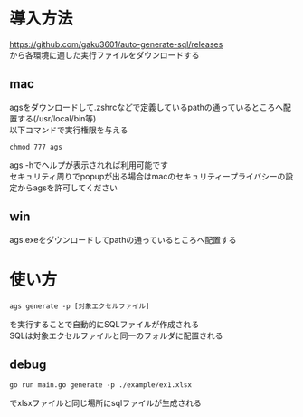 # 導入方法
https://github.com/gaku3601/auto-generate-sql/releases  
から各環境に適した実行ファイルをダウンロードする  
## mac
agsをダウンロードして.zshrcなどで定義しているpathの通っているところへ配置する(/usr/local/bin等)  
以下コマンドで実行権限を与える  
```
chmod 777 ags
```

ags -hでヘルプが表示されれば利用可能です  
セキュリティ周りでpopupが出る場合はmacのセキュリティープライバシーの設定からagsを許可してください　　

## win
ags.exeをダウンロードしてpathの通っているところへ配置する  

# 使い方
```
ags generate -p [対象エクセルファイル]
```
を実行することで自動的にSQLファイルが作成される  
SQLは対象エクセルファイルと同一のフォルダに配置される

## debug

```
go run main.go generate -p ./example/ex1.xlsx
```
でxlsxファイルと同じ場所にsqlファイルが生成される